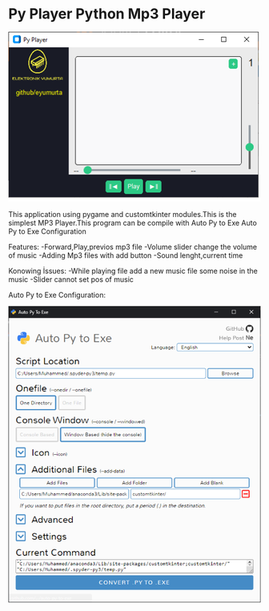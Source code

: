 # Py Player Python Mp3 Player
![alt text](./alıntı.png)

 This application using pygame and customtkinter modules.This is the simplest MP3 Player.This program can be compile with Auto Py to Exe
 Auto Py to Exe Configuration

 Features:
 -Forward,Play,previos mp3 file
 -Volume slider change the volume of music
 -Adding Mp3 files with add button
 -Sound lenght,current time

 Konowing İssues:
 -While playing file add a new music file some noise in the music
 -Slider cannot set pos of music


 Auto Py to Exe Configuration:
 
 
 ![alt text](./autopy.PNG)
